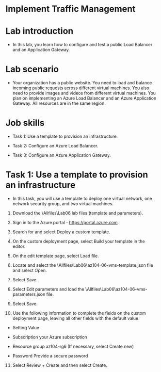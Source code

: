 # Implement Traffic Management

# Lab introduction

- In this lab, you learn how to configure and test a public Load Balancer and an Application Gateway.

# Lab scenario

- Your organization has a public website. You need to load and balance incoming public requests across different virtual machines. You also need to provide images and videos from different virtual machines. You plan on implementing an Azure Load Balancer and an Azure Application Gateway. All resources are in the same region.

# Job skills

- Task 1: Use a template to provision an infrastructure.

- Task 2: Configure an Azure Load Balancer.

- Task 3: Configure an Azure Application Gateway.

# Task 1: Use a template to provision an infrastructure

- In this task, you will use a template to deploy one virtual network, one network security group, and two virtual machines.

1. Download the \Allfiles\Lab06 lab files (template and parameters).

2. Sign in to the Azure portal - https://portal.azure.com.

3. Search for and select Deploy a custom template.

4. On the custom deployment page, select Build your template in the editor.

5. On the edit template page, select Load file.

6. Locate and select the \Allfiles\Lab06\az104-06-vms-template.json file and select Open.

7. Select Save.

8. Select Edit parameters and load the \Allfiles\Lab06\az104-06-vms-parameters.json file.

9. Select Save.

10. Use the following information to complete the fields on the custom deployment page, leaving all other fields with the default value.

- Setting	Value

- Subscription	your Azure subscription

- Resource group	az104-rg6 (If necessary, select Create new)

- Password	Provide a secure password

11. Select Review + Create and then select Create.



